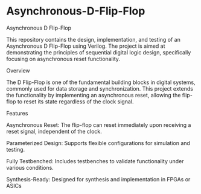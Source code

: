 # Asynchronous-D-Flip-Flop
Asynchronous D Flip-Flop

This repository contains the design, implementation, and testing of an Asynchronous D Flip-Flop using Verilog. The project is aimed at demonstrating the principles of sequential digital logic design, specifically focusing on asynchronous reset functionality.

Overview

The D Flip-Flop is one of the fundamental building blocks in digital systems, commonly used for data storage and synchronization. This project extends the functionality by implementing an asynchronous reset, allowing the flip-flop to reset its state regardless of the clock signal.

Features

Asynchronous Reset: The flip-flop can reset immediately upon receiving a reset signal, independent of the clock.

Parameterized Design: Supports flexible configurations for simulation and testing.

Fully Testbenched: Includes testbenches to validate functionality under various conditions.

Synthesis-Ready: Designed for synthesis and implementation in FPGAs or ASICs
